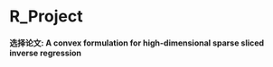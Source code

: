 # R_Project



#### 选择论文: A convex formulation for high-dimensional sparse sliced inverse regression